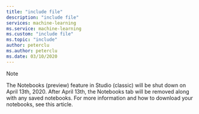 ```yaml
---
title: "include file"
description: "include file"
services: machine-learning
ms.service: machine-learning
ms.custom: "include file"
ms.topic: "include"
author: peterclu
ms.author: peterclu
ms.date: 03/10/2020
---
```


> [!NOTE]
> The Notebooks (preview) feature in Studio (classic) will be shut down on April 13th, 2020. After April 13th, the Notebooks tab will be removed along with any saved notebooks. For more information and how to download your notebooks, see this article.
      